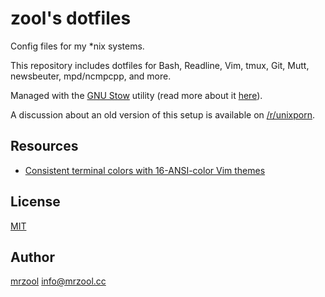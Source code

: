 # zool's dotfiles

Config files for my \*nix systems.

This repository includes dotfiles for Bash, Readline, Vim, tmux, Git, Mutt, newsbeuter, mpd/ncmpcpp, and more.

Managed with the [GNU Stow](https://www.gnu.org/software/stow/) utility (read more about it [here](http://brandon.invergo.net/news/2012-05-26-using-gnu-stow-to-manage-your-dotfiles.html)).

A discussion about an old version of this setup is available on [/r/unixporn](https://www.reddit.com/r/unixporn/comments/3ddudy/os_x_vimtmux_setup/).

## Resources

- [Consistent terminal colors with 16-ANSI-color Vim themes](https://jeffkreeftmeijer.com/vim-16-color/)

## License

[MIT](https://opensource.org/licenses/MIT)

## Author

[mrzool](http://mrzool.cc) <info@mrzool.cc>
